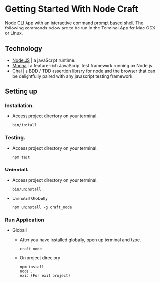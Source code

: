 # Getting Started With Node Craft

Node CLI App with an interactive command prompt based shell. The following
commands below are to be run in the Terminal.App for Mac OSX or Linux.

## Technology

- [Node.JS](https://nodejs.org/en/) | a javaScript runtime.
- [Mocha](https://mochajs.org/) | a feature-rich JavaScript test framework
  running on Node.js.
- [Chai](https://www.chaijs.com/) | a BDD / TDD assertion library for node and
  the browser that can be delightfully paired with any javascript testing
  framework.

## Setting up

### Installation.

- Access project directory on your terminal.

      bin/install

### Testing.

- Access project directory on your terminal.

      npm test

### Uninstall.

- Access project directory on your terminal.

      bin/uninstall

- Uninstall Globally

      npm uninstall -g craft_node

### Run Application

- Globall

  - After you have installed globally, open up terminal and type.

        craft_node
  
  - On project directory
  
        npm install 
        node . 
        exit (For exit project)

